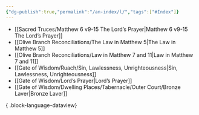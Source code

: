 ```yaml
---
{"dg-publish":true,"permalink":"/an-index/l/","tags":["#Index"]}
---
```



- [[Sacred Truces/Matthew 6 v9-15 The Lord’s Prayer\|Matthew 6 v9-15 The Lord’s Prayer]]
- [[Olive Branch Reconciliations/The Law in Matthew 5\|The Law in Matthew 5]]
- [[Olive Branch Reconciliations/Law in Matthew 7 and 11\|Law in Matthew 7 and 11]]
- [[Gate of Wisdom/Ruach/Sin, Lawlessness, Unrighteousness\|Sin, Lawlessness, Unrighteousness]]
- [[Gate of Wisdom/Lord’s Prayer\|Lord’s Prayer]]
- [[Gate of Wisdom/Dwelling Places/Tabernacle/Outer Court/Bronze Laver\|Bronze Laver]]

{ .block-language-dataview}